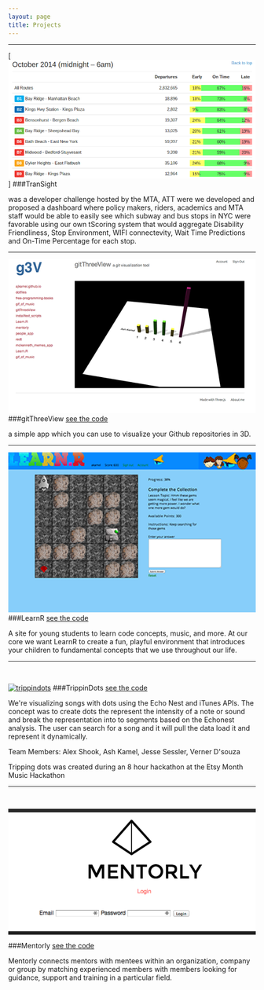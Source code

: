 ```yaml
---
layout: page
title: Projects
---
```


---
[![TranSight](https://raw.githubusercontent.com/ajkamel/ajkamel.github.io/master/public/schedule-adherence-table.png)]
###TranSight

was a developer challenge hosted by the MTA, ATT were we developed and proposed a dashboard where policy makers, riders, academics and MTA staff would be able to easily see which subway and bus stops in NYC were favorable using our own tScoring system that would aggregate Disability Friendliness, Stop Environment, WIFI connectevity, Wait Time Predictions and On-Time Percentage for each stop.

---

[![gitThreeView](https://raw.githubusercontent.com/ajkamel/ajkamel.github.io/master/public/gitthreeview600px.png)](http://gitthreeview.herokuapp.com)
###gitThreeView
<a href="https://github.com/ajkamel/gitThreeView" target="_blank">see the code</a>

a simple app which you can use to visualize your Github repositories in 3D.

---

[![LearnR](https://raw.githubusercontent.com/ajkamel/ajkamel.github.io/master/public/learnur600px.png)](http://learnur.herokuapp.com)
###LearnR
<a href="https://github.com/lacostenycoder/Learn.R" target="_blank">see the code</a>

A site for young students to learn code concepts, music, and more. At our core we want LearnR to create a fun, playful environment that introduces your children to fundamental concepts that we use throughout our life.

---
<br>

[![trippindots](http://i.imgur.com/wcHon2Y.png)](http://trippindots.herokuapp.com)
###TrippinDots
<a href="https://github.com/alexshook/trippindots" target="_blank">see the code</a>

We're visualizing songs with dots using the Echo Nest and iTunes APIs. The concept was to create dots the represent the intensity of a note or sound and break the representation into to segments based on the Echonest analysis. The user can search for a song and it will pull the data load it and represent it dynamically.

Team Members: Alex Shook, Ash Kamel, Jesse Sessler, Verner D'souza

Tripping dots was created during an 8 hour hackathon at the Etsy Month Music Hackathon

---
<br>

[![Mentorly](https://raw.githubusercontent.com/ajkamel/ajkamel.github.io/master/public/mentorly600px.png)](http://mentorly.herokuapp.com)
###Mentorly
<a href="https://github.com/ajkamel/mentorly" target="_blank">see the code</a>

Mentorly connects mentors with mentees within an organization, company or group by matching experienced members with members looking for guidance, support and training in a particular field.
